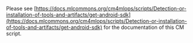 Please see [https://docs.mlcommons.org/cm4mlops/scripts/Detection-or-installation-of-tools-and-artifacts/get-android-sdk](https://docs.mlcommons.org/cm4mlops/scripts/Detection-or-installation-of-tools-and-artifacts/get-android-sdk) for the documentation of this CM script.
